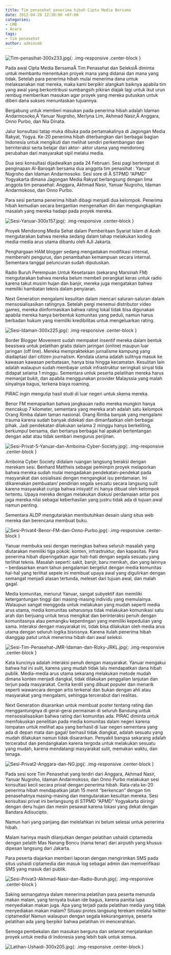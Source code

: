 ```yaml
---
title: Tim penasehat penerima hibah Cipta Media Bersama
date: 2012-04-28 12:30:00 +07:00
categories:
- CMB
- Acara
tags:
- tim penasehat
author: admincmb
---
```


![Tim-penasihat-300x233.jpg](/uploads/Tim-penasihat-300x233.jpg){: .img-responsive .center-block }

Pada awal Cipta Media BersamaÂ Tim Penasehat dan SeleksiÂ diminta untuk membantu menentukan proyek mana yang didanai dan mana yang tidak. Setelah para penerima hibah mulai menerima dana untuk melaksanakan niat mereka, maka kami berpikir alangkah baiknya apabila tim yang awal yang berkontribusi sumbangsih pikiran diajak lagi untuk ikut urun rembug memberikan masukan agar proyek yang mereka putuskan untuk diberi dana sukses menuntaskan tujuannya.

Bergabung untuk memberi masukan pada penerima hibah adalah Idaman Andarmosoko,Â Yanuar Nugroho, Merlyna Lim, Akhmad Nasir,Â Anggara, Onno Purbo, dan Nia Dinata.

Jalur konsultasi tatap muka dibuka pada pertamakalinya di Jagongan Media Rakyat, Yogya. Ke-20 penerima hibah diterbangkan dari berbagai bagian Indonesia untuk mengikuti dan melihat sendiri perkembangan dan berinteraksi serta belajar dari aktor- aktor utama yang mendorong perubahan dari masyarakat sipil melalui media.

Dua sesi konsultasi dijadwalkan pada 24 Februari. Sesi pagi bertempat di penginapan Al-Baroqah bersama dua anggota tim penasihat : Yanuar Nugroho dan Idaman Andarmosoko. Sesi sore di Â STPMD “APMD” Yogyakarta dimana Jagongan Media Rakyat berlangsung dengan lima anggota tim penasehat: Anggara, Akhmad Nasir, Yanuar Nugroho, Idaman Andarmokoso, dan Onno Purbo.

Para sesi pertama penerima hibah dibagi menjadi dua kelompok. Penerima hibah kemudian secara bergantian mengenalkan diri dan mengungkapkan masalah yang mereka hadapi pada proyek mereka.

![Sesi-Yanuar-300x157.jpg](/uploads/Sesi-Yanuar-300x157.jpg){: .img-responsive .center-block }

Proyek Mendorong Media Sehat dalam Pemberitaan Syariat Islam di Aceh mengutarakan bahwa mereka sedang dalam tahap melakukan koding media-media arus utama dibantu oleh AJI Jakarta.

Penghargaan HAM blogger sedang mengadakan modifikasi internal, membenahi pengurus, dan penambahan kemampuan secara internal. Sementara tanggal peluncuran sudah diputuskan.

Radio Buruh Perempuan Untuk Kesetaraan (sekarang Marsinah FM) mengutarakan bahwa mereka belum membeli perangkat keras untuk radio karena takut musim hujan dan banjir, mereka juga mengatakan bahwa memiliki hambatan teknis dalam penyiaran.

Next Generation mengalami kesulitan dalam mencari saluran-saluran dalam mensosialisasikan ratingnya. Setelah pergi menemui distributor video games, mereka diinformasikan bahwa rating lokal tidak bisa digunakan apabila mereka hanya berbentuk komunitas yang peduli, namun harus berbadan hukum yang memiliki kredibilitas untuk mengeluarkan rating.

![Sesi-Idaman-300x225.jpg](/uploads/Sesi-Idaman-300x225.jpg){: .img-responsive .center-block }

Border Blogger Movement sudah mempaket insentif mereka dalam bentuk beasiswa untuk pelatihan gratis dalam jaringan (online) maupun luar jaringan (off line). Mereka mempraktekkan jurnalisme kampung yang diadaptasi dari citizen journalism. Kendala utama adalah sulitnya masuk ke kawasan kawasan perbatasan, hanya bisa hingga kecamatan. Kesulitan lain adalah walaupun sudah membayar untuk infrastruktur seringkali sinyal tida didapat selama 1 minggu. Sementara untuk peserta pelatihan mereka harus memanjat bukit, dan apabila menggunakan provider Malayssia yang malah sinyalnya bagus, terkena biaya roaming.

PIRAC ingin mengutip hasil studi di luar negeri untuk skema mereka.

Benor FM memaparkan bahwa jangkauan radio mereka mungkin hanya mencakup 7 kilometer, sementara yang mereka arah adalah satu kelompok Orang Rimba dalam taman nasional. Orang Rimba banyak yang mengalami trauma karena sudah banyak didekati dan dimanfaatkan oleh berbagai pihak. Jadi pendekatan dilakukan selama 2 minggu hanya berkeliling, berkumpul bersama, dan bertanya berbagai hal apakah bertentangan dengan adat atau tidak sembari mengurus perijinan.

![Sesi-Privat-5-Yanuar-dan-Amboina-Cyber-Society.jpg](/uploads/Sesi-Privat-5-Yanuar-dan-Amboina-Cyber-Society.jpg){: .img-responsive .center-block }

Amboina Cyber Society didalam ruangan langsung beraksi dengan merekam sesi. Benhard Mattheis sebagai pemimpin proyek melaporkan bahwa mereka sudah mulai mengadakan pendekatan-pendekat pada masyarakat dan sosialisasi dengan mengangkat isu perdamaian. Ini dikarenakan pembuatan/ pendirian segala sesuatu secara langsung sulit karena masyarakat curiga bahwa inisyatif ini hanya dibuat oleh kelompok tertentu. Upaya mereka dengan melakukan diskusi perdamaian antar pos jaga mereka nilai sebagai keberhasilan yang justru tidak ada di tujuan awal namun penting.

Sementara ALDP mengutarakan membutuhkan desain ulang situs web mereka dan berencana membuat buku.

![Sesi-Privat4-Benor-FM-dan-Onno-Purbo.jpg](/uploads/Sesi-Privat4-Benor-FM-dan-Onno-Purbo.jpg){: .img-responsive .center-block }

Yanuar membuka sesi dengan meringkas bahwa seluruh masalah yang diutarakan memiliki tiga pokok: konten, infrastruktur, dan kapasitas. Para penerima hibah diperingatkan agar hati-hati dengan segala sesuatu yang terlihat teknis. Masalah seperti: sakit, banjir, baru menikah, dan yang lainnya – berdasarkan enam tahun pengalaman bergelut dengan media komunitas hal-hal yang terlihat sepele ini membuat upaya awal yang digulirkan dengan semangat menjadi alasan tertunda, meleset dari tujuan awal, dan malah gagal.

Media komunitas, menurut Yanuar, sangat subyektif dan memiliki ketergantungan tinggi dari masing-masing individu yang memulainya. Walaupun sangat menggoda untuk melakukan yang mudah seperti media arus utama, media komunitas seharusnya tidak melakukan komunikasi satu arah dan berjuang untuk terus mengikat dan berinteraksi penuh dengan komunitasnya atau pemangku kepentingan yang memiliki kepedulian yang sama. Interaksi dengan masyarakat ini, tidak bisa dilakukan oleh media arus utama dengan seluruh logika bisnisnya. Karena itulah penerima hibah dianggap patut untuk menerima hibah dari awal seleksi.

![Sesi-Tim-Penasehat-JMR-Idaman-dan-Rizky-JRKL.jpg](/uploads/Sesi-Tim-Penasehat-JMR-Idaman-dan-Rizky-JRKL.jpg){: .img-responsive .center-block }

Kata kuncinya adalah interaksi penuh dengan masyarakat. Yanuar mengakui bahwa hal ini sulit, karena yang mudah tidak lalu mendapatkan dana hibah publik. Media-media arus utama sekarang melakukan metode mudah dimana konten menjadi dangkal, tidak dilakukan penggalian lanjutan dan terjun pada masyarakat. Cerita kerdil yang dibuat populer dan menarik seperti wawancara dengan artis terkenal dan bukan dengan ahli atau masyarakat yang mengalami, sehingga tercerabut dari realitas.

Next Generation disarankan untuk membuat poster tentang rating dan menggantungnya di gerai-gerai permainan di seluruh Bandung untuk mensosialisasikan bahwa rating dari komunitas ada. PIRAC diminta untuk memfokuskan penelitian pada media komunitas dalam negeri karena lompatan untuk melihat apa yang berhasil di luar negeri sementara yang ada di depan mata dan gagal/ berhasil tidak diangkat, adalah sesuatu yang mudah dilakukan namun tidak disarankan. Penyakit bangsa sekarang adalah tercerabut dan pendangkalan karena tergoda untuk melakukan sesuatu yang mudah, karena mendatangi masyarakat sulit, memakan waktu, dan tenaga.

![Sesi-Privat2-Anggara-dan-NG.jpg](/uploads/Sesi-Privat2-Anggara-dan-NG.jpg){: .img-responsive .center-block }

Pada sesi sore Tim Penasehat yang terdiri dari Anggara, Akhmad Nasir, Yanuar Nugroho, Idaman Andarmokoso, dan Onno Purbo melakukan sesi konsultasi kecil secara privat dengan penerima hibah. Rata-rata ke-20 penerima hibah mendapatkan jatah 15 menit “berkencan” dengan tim penasehatnya masing-masing dan mengutarakan kesulitan mereka. Sesi konsultasi privat ini berlangsung di STPMD “APMD” Yogyakarta diiringi dengan deru hujan dan mesin pesawat karena lokasi yang dekat dengan Bandara Adisucipto.

Namun hari yang panjang dan melelahkan ini belum selesai untuk penerima hibah.

Malam harinya masih dilanjutkan dengan pelatihan ushaidi ciptamedia dengan pelatih Mas Nanang Boncu (nama tenar) dari airputih yang khusus dipesan langsung dari Jakarta.

Para peserta diajarkan memberi laporan dengan mengirimkan SMS pada situs ushaidi ciptamedia dan masuk log sebagai admin dan memverifikasi SMS yang masuk dari publik.

![Sesi-Privat3-Akhmad-Nasir-dan-Radio-Buruh.jpg](/uploads/Sesi-Privat3-Akhmad-Nasir-dan-Radio-Buruh.jpg){: .img-responsive .center-block }

Saking semangatnya dalam menerima pelatihan para peserta menunda makan malam, yang ternyata bukan ide bagus, karena panitia lupa menyediakan makan juga. Apa yang terjadi pada pelatihan media yang tidak menyediakan makan malam? Situasi protes langsung terekam melalui twitter ciptamedia! Namun walaupun dengan segala kekurangannya, peserta pelatihan ada yang berpikir bahwa pelatihan ini mencerahkan.

Semoga pembekalan dan masukan berguna dan selamat menjalankan proyek untuk media di Indonesia yang lebih baik untuk semua.

![Latihan-Ushaidi-300x205.jpg](/uploads/Latihan-Ushaidi-300x205.jpg){: .img-responsive .center-block }